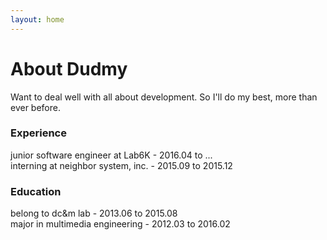 ```yaml
---
layout: home
---
```

# About Dudmy

Want to deal well with all about development. So I'll do my best, more than ever before.  

### Experience

junior software engineer at Lab6K - 2016.04 to ...  
interning at neighbor system, inc. - 2015.09 to 2015.12  

### Education

belong to dc&m lab - 2013.06 to 2015.08  
major in multimedia engineering - 2012.03 to 2016.02  